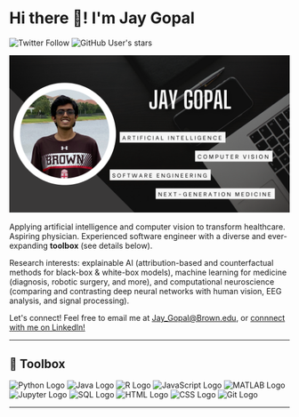 # Hi there 👋! I'm Jay Gopal

![Twitter Follow](https://img.shields.io/twitter/follow/JayRGopal?style=social) 
![GitHub User's stars](https://img.shields.io/github/stars/JayRGopal?style=social)

![](GitHubBanner.png)

Applying artificial intelligence and computer vision to transform healthcare. Aspiring physician. Experienced software engineer with a diverse and ever-expanding <strong>toolbox</strong> (see details below).

Research interests: explainable AI (attribution-based and counterfactual methods for black-box & white-box models), machine learning for medicine (diagnosis, robotic surgery, and more), and computational neuroscience (comparing and contrasting deep neural networks with human vision, EEG analysis, and signal processing).

Let's connect! Feel free to email me at Jay_Gopal@Brown.edu, or [connnect with me on LinkedIn!](https://www.linkedin.com/in/jay-gopal/)


---

## 🧰 Toolbox


<img src="https://cdn.worldvectorlogo.com/logos/python-4.svg" alt="Python Logo" width="75" height="75"/> <img src="https://cdn.worldvectorlogo.com/logos/java-4.svg" alt="Java Logo" width="75" height="75"/> <img src="https://cdn.worldvectorlogo.com/logos/r-lang.svg" alt="R Logo" width="75" height="75"/> <img src="https://cdn.worldvectorlogo.com/logos/logo-javascript.svg" alt="JavaScript Logo" width="75" height="75"/> <img src="https://cpb-us-e1.wpmucdn.com/blogs.gwu.edu/dist/f/854/files/2021/02/BlueMatLab-edited.jpg" alt="MATLAB Logo" width="113" height="75"/> <img src="https://upload.wikimedia.org/wikipedia/commons/thumb/3/38/Jupyter_logo.svg/883px-Jupyter_logo.svg.png" alt="Jupyter Logo" width="75" height="75"/> <img src="https://www.svgrepo.com/show/127001/sql-file-format.svg" alt="SQL Logo" width="75" height="75"/> <img src="https://cdn.worldvectorlogo.com/logos/html5-2.svg" alt="HTML Logo" width="75" height="75"/> <img src="https://cdn.worldvectorlogo.com/logos/css-4.svg" alt="CSS Logo" width="75" height="75"/> <img src="https://cdn.worldvectorlogo.com/logos/git.svg" alt="Git Logo" width="100" height="75"/>



---

